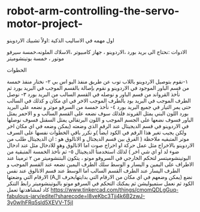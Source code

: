 # robot-arm-controlling-the-servo-motor-project-
اول مهمه في الاساليب الذكية 
:اولاً تشبيك الاردوينو

الادوات :نحتاج الى بريد بورد ،الاردوينو ، جهاز كامبيوتر ،الاسلاك الملونه،خمسة سيرفو موتور ، خمسة بوتينشوميتر

الخطوات

١-نقوم بتوصيل الاردوينو باللاب توب عن طريق منفذ اليو اس بي ٢- نختار منفذ خمسة من قسم الباور الموجود في الاردوينو و نقوم بإصالة بالقسم الموجب في البريد بورد ثم نأخذ القرواند من قسم الباور و نوصله في القسم السالب من البريد بورد ٣- نوصل الطرف الموجب في البريد بود بالطرف الموجب الاخر في اي مكان و كذلك في السالب حتى يمر التيار في جميع البريد بورد ٤- نأخذ خمسة من السرفو موتر و نضعه على البريد بورد اللون البني يمثل القروند فلذلك سوف نضعه على القسم السالب و و الاحمر يمثل الباور فسوف نضعها على الجسم الموجب و اللون البرتقالي يمثل السقنل فسوف نوصلها في الاردوينو في قسم الديجيتال عند الرقم الذي وضعته (يمكن وضعه في اي مكان اخر ولكن يجيب تغير هذا الرقم في الكود ايضاً )و نكرر باقي الخطوات نفسها على السرف موتر المتبقيه ملاحظة ( الفرق بين قسم الديجتال و الانالوق هو : ان الديجيتال طلب من الاردوينو بالاخراج مثل عمل حركة او اخراج صوت اما الانالوق وهو للادخال مثل عند ادخال ضوء لد او اي شي اخر ) لذلك استخدمنا الديجيتال ٥- ثم نأخذ الخمسة المتبقية من البوتينشوميتسر لتحكم الخارجي في السروفو موتو ، يتكون البتنشوميتر من ٢ ترمينا عند الاطراف على اليمين و اليسار و الوسط سلك الطرف اليمين نضعه عند القسم الموجب و الطرف اليسار عند الطرف القسم السالب اما الوسط عند قسم الانالوق عند نفس الارقام التي وضعتها (Aيمكن وضعهم في اي مكان من الارقام التي بدايتهابحرف ال)
نضع الكود ثم نعمل ستميوليشن  ثم يمكنك التحكم في السرفو موتو بالبوتينشوميتر
رابط التنكر كاد لمشاهدتها تعمل 
https://www.tinkercad.com/things/cmomQDLgGuq-fabulous-jarv/editel?sharecode=l8veKbc3Tjj4k6B2zwJ-3y0wlhFRq5sld5XEVV-T5jI

